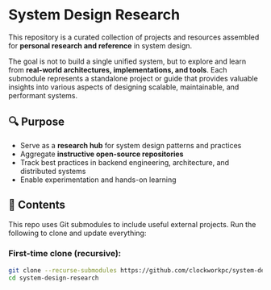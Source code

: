# System Design Research

This repository is a curated collection of projects and resources assembled for **personal research and reference** in system design.

The goal is not to build a single unified system, but to explore and learn from **real-world architectures, implementations, and tools**. Each submodule represents a standalone project or guide that provides valuable insights into various aspects of designing scalable, maintainable, and performant systems.

## 🔍 Purpose

- Serve as a **research hub** for system design patterns and practices
- Aggregate **instructive open-source repositories**
- Track best practices in backend engineering, architecture, and distributed systems
- Enable experimentation and hands-on learning

## 📁 Contents

This repo uses Git submodules to include useful external projects. Run the following to clone and update everything:

### First-time clone (recursive):

```bash
git clone --recurse-submodules https://github.com/clockworkpc/system-design-research.git
cd system-design-research
